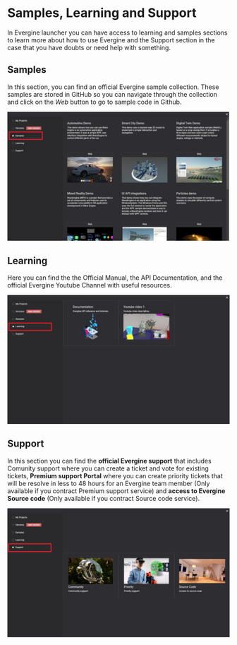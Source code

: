 # Samples, Learning and Support

In Evergine launcher you can have access to learning and samples sections to learn more about how to use Evergine and the Support section in the case that you have doubts or need help with something.

## Samples

In this section, you can find an official Evergine sample collection. These samples are stored in GitHub so you can navigate through the collection and click on the _Web_ button to go to sample code in Github.

![Samples section](images/Samples.jpg)

## Learning

Here you can find the the Official Manual, the API Documentation, and the official Evergine Youtube Channel with useful resources. 

![Learning](images/Learning.jpg)

## Support

In this section you can find the **official Evergine support** that includes Comunity support where you can create a ticket and vote for existing tickets, **Premium support Portal** where you can create priority tickets that will be resolve in less to 48 hours for an Evergine team member (Only available if you contract Premium support service) and **access to Evergine Source code** (Only available if you contract Source code service).

![Support](images/Support.jpg)